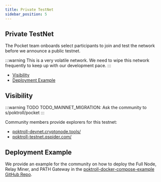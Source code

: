 ```yaml
---
title: Private TestNet
sidebar_position: 5
---
```


## Private TestNet <!-- omit in toc -->

The Pocket team onboards select participants to join and test the network before we announce a public testnet.

:::warning
This is a very volatile network. We need to wipe this network frequently to keep up with our development pace.
:::

- [Visibility](#visibility)
- [Deployment Example](#deployment-example)

## Visibility

:::warning TODO
TODO_MAINNET_MIGRATION: Ask the community to s/poktroll/pocket
:::

Community members provide explorers for this testnet:

- [poktroll-devnet.cryptonode.tools/](https://poktroll-devnet.cryptonode.tools)
- [poktroll-testnet.qspider.com/](https://poktroll-testnet.qspider.com)

## Deployment Example

We provide an example for the community on how to deploy the Full Node, Relay Miner,
and PATH Gateway in the [poktroll-docker-compose-example GitHub Repo](https://github.com/pokt-network/poktroll-docker-compose-example).
